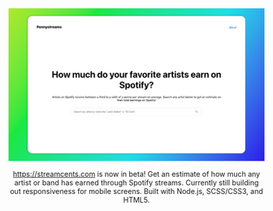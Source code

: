 <div align="center">
<img src="https://github.com/Jeith/streamcents/blob/master/public/assets/hero-thumbnail.png?raw=true" alt="Screenshot of the front page of Streamcents" align="center">
</div>
<br />

<div align="center">
<a href="https://streamcents.com">https://streamcents.com</a> is now in beta! Get an estimate of how much any artist or band has earned through Spotify streams. Currently still building out responsiveness for mobile screens. Built with Node.js, SCSS/CSS3, and HTML5.
</div>
<br />
